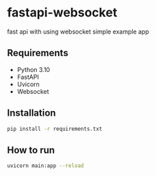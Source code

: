 # fastapi-websocket
fast api with using websocket simple example app

## Requirements
- Python 3.10
- FastAPI
- Uvicorn
- Websocket

## Installation
```bash
pip install -r requirements.txt
```

## How to run
```bash
uvicorn main:app --reload
```

